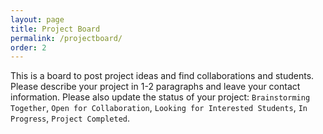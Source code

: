 ```yaml
---
layout: page
title: Project Board
permalink: /projectboard/
order: 2
---
```


This is a board to post project ideas and find collaborations and students. Please describe your project in 1-2 paragraphs and leave your contact information. Please also update the status of your project: ``Brainstorming Together``, ``Open for Collaboration``, ``Looking for Interested Students``, ``In Progress``, ``Project Completed``. 



